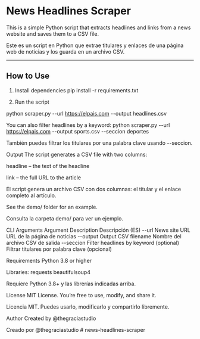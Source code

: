 # News Headlines Scraper

This is a simple Python script that extracts headlines and links from a news website and saves them to a CSV file.

Este es un script en Python que extrae titulares y enlaces de una página web de noticias y los guarda en un archivo CSV.

---

## How to Use

1. Install dependencies
pip install -r requirements.txt

2. Run the script

python scraper.py --url https://elpais.com --output headlines.csv

You can also filter headlines by a keyword:
python scraper.py --url https://elpais.com --output sports.csv --seccion deportes

También puedes filtrar los titulares por una palabra clave usando --seccion.

Output
The script generates a CSV file with two columns:

headline – the text of the headline

link – the full URL to the article

El script genera un archivo CSV con dos columnas: el titular y el enlace completo al artículo.

See the demo/ folder for an example.

Consulta la carpeta demo/ para ver un ejemplo.

CLI Arguments
Argument	Description	Descripción (ES)
--url	News site URL	URL de la página de noticias
--output	Output CSV filename	Nombre del archivo CSV de salida
--seccion	Filter headlines by keyword (optional)	Filtrar titulares por palabra clave (opcional)

Requirements
Python 3.8 or higher

Libraries:
requests
beautifulsoup4

Requiere Python 3.8+ y las librerías indicadas arriba.

License
MIT License. You’re free to use, modify, and share it.

Licencia MIT. Puedes usarlo, modificarlo y compartirlo libremente.

Author
Created by @thegraciastudio 

Creado por @thegraciastudio # news-headlines-scraper
